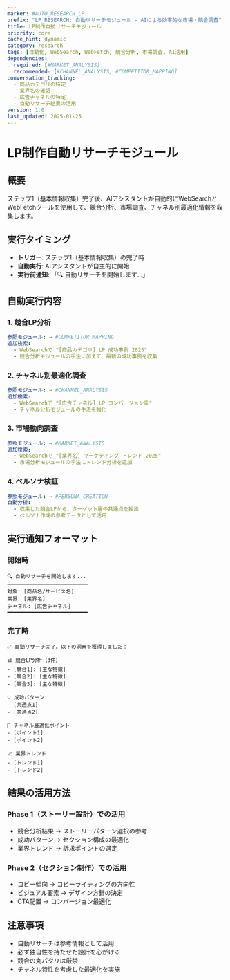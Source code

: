 ```yaml
---
marker: #AUTO_RESEARCH_LP
prefix: "LP_RESEARCH: 自動リサーチモジュール - AIによる効率的な市場・競合調査"
title: LP制作自動リサーチモジュール
priority: core
cache_hint: dynamic
category: research
tags: [自動化, WebSearch, WebFetch, 競合分析, 市場調査, AI活用]
dependencies:
  required: [#MARKET_ANALYSIS]
  recommended: [#CHANNEL_ANALYSIS, #COMPETITOR_MAPPING]
conversation_tracking:
  - 商品カテゴリの特定
  - 業界名の確認
  - 広告チャネルの特定
  - 自動リサーチ結果の活用
version: 1.0
last_updated: 2025-01-25
---
```


# LP制作自動リサーチモジュール

## 概要
ステップ1（基本情報収集）完了後、AIアシスタントが自動的にWebSearchとWebFetchツールを使用して、競合分析、市場調査、チャネル別最適化情報を収集します。

## 実行タイミング
- **トリガー**: ステップ1（基本情報収集）の完了時
- **自動実行**: AIアシスタントが自主的に開始
- **実行前通知**: 「🔍 自動リサーチを開始します...」

## 自動実行内容

### 1. 競合LP分析
```yaml
参照モジュール: → #COMPETITOR_MAPPING
追加検索:
  - WebSearchで "[商品カテゴリ] LP 成功事例 2025"
  - 競合分析モジュールの手法に加えて、最新の成功事例を収集
```

### 2. チャネル別最適化調査
```yaml
参照モジュール: → #CHANNEL_ANALYSIS
追加検索:
  - WebSearchで "[広告チャネル] LP コンバージョン率"
  - チャネル分析モジュールの手法を強化
```

### 3. 市場動向調査
```yaml
参照モジュール: → #MARKET_ANALYSIS
追加検索:
  - WebSearchで "[業界名] マーケティング トレンド 2025"
  - 市場分析モジュールの手法にトレンド分析を追加
```

### 4. ペルソナ検証
```yaml
参照モジュール: → #PERSONA_CREATION
自動分析:
  - 収集した競合LPから、ターゲット層の共通点を抽出
  - ペルソナ作成の参考データとして活用
```

## 実行通知フォーマット

### 開始時
```
🔍 自動リサーチを開始します...
━━━━━━━━━━━━━━━━━━━━━━━━━━
対象: [商品名/サービス名]
業界: [業界名]
チャネル: [広告チャネル]
━━━━━━━━━━━━━━━━━━━━━━━━━━
```

### 完了時
```
✅ 自動リサーチ完了。以下の洞察を獲得しました：

📊 競合LP分析（3件）
- [競合1]: [主な特徴]
- [競合2]: [主な特徴]
- [競合3]: [主な特徴]

💡 成功パターン
- [共通点1]
- [共通点2]

🎯 チャネル最適化ポイント
- [ポイント1]
- [ポイント2]

📈 業界トレンド
- [トレンド1]
- [トレンド2]
```

## 結果の活用方法

### Phase 1（ストーリー設計）での活用
- 競合分析結果 → ストーリーパターン選択の参考
- 成功パターン → セクション構成の最適化
- 業界トレンド → 訴求ポイントの選定

### Phase 2（セクション制作）での活用
- コピー傾向 → コピーライティングの方向性
- ビジュアル要素 → デザイン方針の決定
- CTA配置 → コンバージョン最適化

## 注意事項
- 自動リサーチは参考情報として活用
- 必ず独自性を持たせた設計を心がける
- 競合の丸パクリは厳禁
- チャネル特性を考慮した最適化を実施